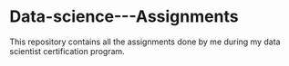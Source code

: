 # Data-science---Assignments
This repository contains all the assignments done by me during my data scientist certification program.
